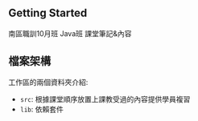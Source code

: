## Getting Started

南區職訓10月班 Java班 課堂筆記&內容


## 檔案架構

工作區的兩個資料夾介紹:

- `src`: 根據課堂順序放置上課教受過的內容提供學員複習
- `lib`: 依賴套件

